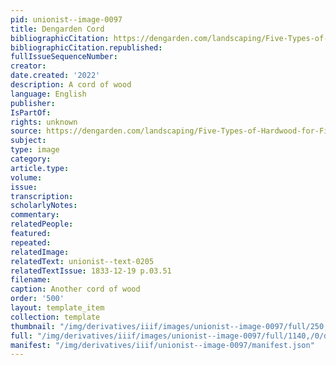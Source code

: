```yaml
---
pid: unionist--image-0097
title: Dengarden Cord
bibliographicCitation: https://dengarden.com/landscaping/Five-Types-of-Hardwood-for-Firewood
bibliographicCitation.republished: 
fullIssueSequenceNumber: 
creator: 
date.created: '2022'
description: A cord of wood
language: English
publisher: 
IsPartOf: 
rights: unknown
source: https://dengarden.com/landscaping/Five-Types-of-Hardwood-for-Firewood
subject: 
type: image
category: 
article.type: 
volume: 
issue: 
transcription: 
scholarlyNotes: 
commentary: 
relatedPeople: 
featured: 
repeated: 
relatedImage: 
relatedText: unionist--text-0205
relatedTextIssue: 1833-12-19 p.03.51
filename: 
caption: Another cord of wood
order: '500'
layout: template_item
collection: template
thumbnail: "/img/derivatives/iiif/images/unionist--image-0097/full/250,/0/default.jpg"
full: "/img/derivatives/iiif/images/unionist--image-0097/full/1140,/0/default.jpg"
manifest: "/img/derivatives/iiif/unionist--image-0097/manifest.json"
---
```

